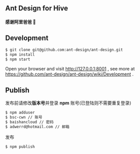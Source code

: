 ## Ant Design for Hive
#### 感谢阿里爸爸 🙏

## Development

```bash
$ git clone git@github.com:ant-design/ant-design.git
$ npm install
$ npm start
```

Open your browser and visit http://127.0.0.1:8001 , see more at https://github.com/ant-design/ant-design/wiki/Development .

## Publish
发布前请修改**版本号**并登录 **npm** 账号(已登陆则不需要重复登录)
```bash
$ npm adduser
$ bsc-cwn // 账号
$ baishancloud // 密码
$ adwerrd@hotmail.com // 邮箱
```

发布
```bash
$ npm publish
```
